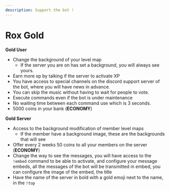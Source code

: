 ```yaml
---
description: Support the bot !
---
```


# Rox Gold

**Gold User**

* Change the background of your level map
  * If the server you are on has set a background, you will always see yours.
* Earn more xp by talking if the server to activate XP
* You have access to special channels on the discord support server of the bot, where you will have news in advance.
* You can skip the music without having to wait for people to vote.
* Execute commands even if the bot is under maintenance
* No waiting time between each command use which is 3 seconds.
* 5000 coins in your bank \(**ECONOMY**\)

**Gold Server**

* Access to the background modification of member level maps
  * If the member have a background image, these are the backgrounds that will see
* Offer every 2 weeks 50 coins to all your members on the server \(**ECONOMY**\)
* Change the way to see the messages, you will have access to the `!embed` command to be able to activate, and configure your message embeds, all the messages of the bot will be transmitted in embed, you can configure the image of the embed, the title
* Have the name of the server in bold with a gold emoji next to the name, in the `!top`

